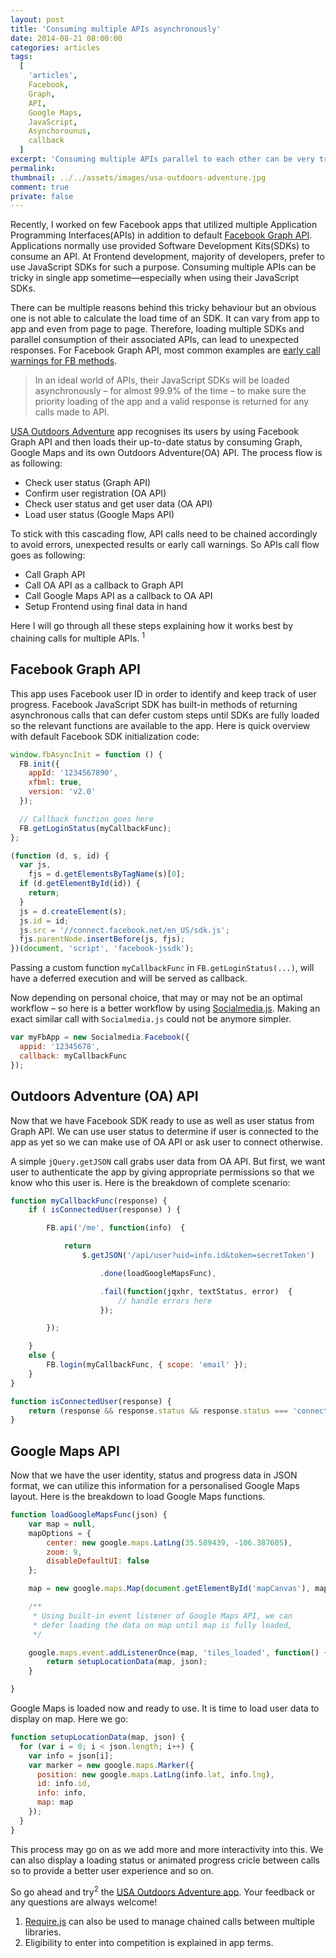 ```yaml
---
layout: post
title: 'Consuming multiple APIs asynchronously'
date: 2014-08-21 08:00:00
categories: articles
tags:
  [
    'articles',
    Facebook,
    Graph,
    API,
    Google Maps,
    JavaScript,
    Asynchorounus,
    callback
  ]
excerpt: 'Consuming multiple APIs parallel to each other can be very tricky. Here is a detailed case study to chain multiple APIs with each other using JavaScript’s asynchronous approach.'
permalink:
thumbnail: ../../assets/images/usa-outdoors-adventure.jpg
comment: true
private: false
---
```


Recently, I worked on few Facebook apps that utilized multiple Application Programming Interfaces(APIs) in addition to default [Facebook Graph API](https://developers.facebook.com/docs/graph-api/). Applications normally use provided Software Development Kits(SDKs) to consume an API. At Frontend development, majority of developers, prefer to use JavaScript SDKs for such a purpose. Consuming multiple APIs can be tricky in single app sometime&mdash;especially when using their JavaScript SDKs.

There can be multiple reasons behind this tricky behaviour but an obvious one is not able to calculate the load time of an SDK. It can vary from app to app and even from page to page. Therefore, loading multiple SDKs and parallel consumption of their associated APIs, can lead to unexpected responses. For Facebook Graph API, most common examples are [early call warnings for FB methods](http://stackoverflow.com/search?q=fb.getloginstatus+called+before+fb.init).

> In an ideal world of APIs, their JavaScript SDKs will be loaded asynchronously &ndash; for almost 99.9% of the time &ndash; to make sure the priority loading of the app and a valid response is returned for any calls made to API.

[USA Outdoors Adventure](http://j.mp/1ohip3T) app recognises its users by using Facebook Graph API and then loads their up-to-date status by consuming Graph, Google Maps and its own Outdoors Adventure(OA) API. The process flow is as following:

- Check user status (Graph API)
- Confirm user registration (OA API)
- Check user status and get user data (OA API)
- Load user status (Google Maps API)

To stick with this cascading flow, API calls need to be chained accordingly to avoid errors, unexpected results or early call warnings. So APIs call flow goes as following:

- Call Graph API
- Call OA API as a callback to Graph API
- Call Google Maps API as a callback to OA API
- Setup Frontend using final data in hand

Here I will go through all these steps explaining how it works best by chaining calls for multiple APIs. <sup>1</sup>

## Facebook Graph API

This app uses Facebook user ID in order to identify and keep track of user progress. Facebook JavaScript SDK has built-in methods of returning asynchronous calls that can defer custom steps until SDKs are fully loaded so the relevant functions are available to the app. Here is quick overview with default Facebook SDK initialization code:

```javascript
window.fbAsyncInit = function () {
  FB.init({
    appId: '1234567890',
    xfbml: true,
    version: 'v2.0'
  });

  // Callback function goes here
  FB.getLoginStatus(myCallbackFunc);
};

(function (d, s, id) {
  var js,
    fjs = d.getElementsByTagName(s)[0];
  if (d.getElementById(id)) {
    return;
  }
  js = d.createElement(s);
  js.id = id;
  js.src = '//connect.facebook.net/en_US/sdk.js';
  fjs.parentNode.insertBefore(js, fjs);
})(document, 'script', 'facebook-jssdk');
```

Passing a custom function `myCallbackFunc` in `FB.getLoginStatus(...)`, will have a deferred execution and will be served as callback.

Now depending on personal choice, that may or may not be an optimal workflow &ndash; so here is a better workflow by using [Socialmedia.js](http://jabran.me/projects/socialmedia-js). Making an exact similar call with `Socialmedia.js` could not be anymore simpler.

```javascript
var myFbApp = new Socialmedia.Facebook({
  appid: '12345678',
  callback: myCallbackFunc
});
```

## Outdoors Adventure (OA) API

Now that we have Facebook SDK ready to use as well as user status from Graph API. We can use user status to determine if user is connected to the app as yet so we can make use of OA API or ask user to connect otherwise.

A simple `jQuery.getJSON` call grabs user data from OA API. But first, we want user to authenticate the app by giving appropriate permissions so that we know who this user is. Here is the breakdown of complete scenario:

```javascript
function myCallbackFunc(response) {
	if ( isConnectedUser(response) ) {

		FB.api('/me', function(info)  {

			return
				$.getJSON('/api/user?uid=info.id&token=secretToken')

					.done(loadGoogleMapsFunc),

					.fail(function(jqxhr, textStatus, error)  {
						// handle errors here
					});

		});

	}
	else {
		FB.login(myCallbackFunc, { scope: 'email' });
	}
}

function isConnectedUser(response) {
	return (response && response.status && response.status === 'connected') ? true : false;
}
```

## Google Maps API

Now that we have the user identity, status and progress data in JSON format, we can utilize this information for a personalised Google Maps layout. Here is the breakdown to load Google Maps functions.

```javascript
function loadGoogleMapsFunc(json) {
	var map = null,
	mapOptions = {
		center: new google.maps.LatLng(35.589439, -106.387605),
		zoom: 9,
		disableDefaultUI: false
	};

	map = new google.maps.Map(document.getElementById('mapCanvas'), mapOptions);

	/**
	 * Using built-in event listener of Google Maps API, we can
	 * defer loading the data on map until map is fully loaded,
	 */

	google.maps.event.addListenerOnce(map, 'tiles_loaded', function() {
		return setupLocationData(map, json);
	}

}
```

Google Maps is loaded now and ready to use. It is time to load user data to display on map. Here we go:

```javascript
function setupLocationData(map, json) {
  for (var i = 0; i < json.length; i++) {
    var info = json[i];
    var marker = new google.maps.Marker({
      position: new google.maps.LatLng(info.lat, info.lng),
      id: info.id,
      info: info,
      map: map
    });
  }
}
```

This process may go on as we add more and more interactivity into this. We can also display a loading status or animated progress cricle between calls so to provide a better user experience and so on.

So go ahead and try<sup>2</sup> the [USA Outdoors Adventure app](http://j.mp/1oVh3SD). Your feedback or any questions are always welcome!

<footer>

1. [Require.js](http://requirejs.org) can also be used to manage chained calls between multiple libraries.
2. Eligibility to enter into competition is explained in app terms.

</footer>
